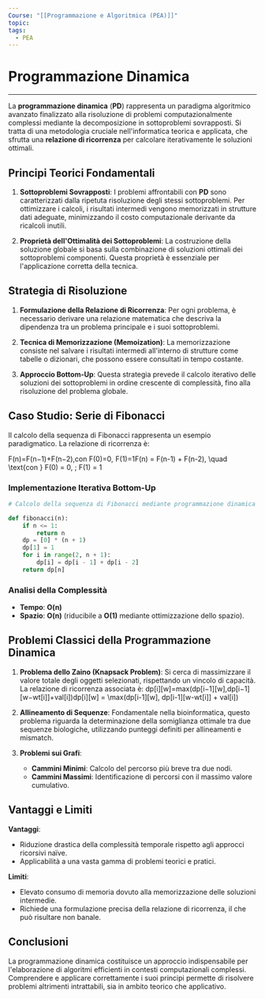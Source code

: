 ```yaml
---
Course: "[[Programmazione e Algoritmica (PEA)]]"
topic: 
tags:
  - PEA
---
```




# Programmazione Dinamica
---
La **programmazione dinamica** (**PD**) rappresenta un paradigma algoritmico avanzato finalizzato alla risoluzione di problemi computazionalmente complessi mediante la decomposizione in sottoproblemi sovrapposti. Si tratta di una metodologia cruciale nell'informatica teorica e applicata, che sfrutta una **relazione di ricorrenza** per calcolare iterativamente le soluzioni ottimali.

## Principi Teorici Fondamentali

1. **Sottoproblemi Sovrapposti**: I problemi affrontabili con **PD** sono caratterizzati dalla ripetuta risoluzione degli stessi sottoproblemi. Per ottimizzare i calcoli, i risultati intermedi vengono memorizzati in strutture dati adeguate, minimizzando il costo computazionale derivante da ricalcoli inutili.
    
2. **Proprietà dell'Ottimalità dei Sottoproblemi**: La costruzione della soluzione globale si basa sulla combinazione di soluzioni ottimali dei sottoproblemi componenti. Questa proprietà è essenziale per l'applicazione corretta della tecnica.
    

## Strategia di Risoluzione

1. **Formulazione della Relazione di Ricorrenza**: Per ogni problema, è necessario derivare una relazione matematica che descriva la dipendenza tra un problema principale e i suoi sottoproblemi.
    
2. **Tecnica di Memorizzazione (Memoization)**: La memorizzazione consiste nel salvare i risultati intermedi all'interno di strutture come tabelle o dizionari, che possono essere consultati in tempo costante.
    
3. **Approccio Bottom-Up**: Questa strategia prevede il calcolo iterativo delle soluzioni dei sottoproblemi in ordine crescente di complessità, fino alla risoluzione del problema globale.
    

## Caso Studio: Serie di Fibonacci

Il calcolo della sequenza di Fibonacci rappresenta un esempio paradigmatico. La relazione di ricorrenza è:

F(n)=F(n−1)+F(n−2),con F(0)=0,  F(1)=1F(n) = F(n-1) + F(n-2), \quad \text{con } F(0) = 0, \; F(1) = 1

### Implementazione Iterativa Bottom-Up

```python
# Calcolo della sequenza di Fibonacci mediante programmazione dinamica

def fibonacci(n):
    if n <= 1:
        return n
    dp = [0] * (n + 1)
    dp[1] = 1
    for i in range(2, n + 1):
        dp[i] = dp[i - 1] + dp[i - 2]
    return dp[n]
```

### Analisi della Complessità

- **Tempo**: **O(n)**
- **Spazio**: **O(n)** (riducibile a **O(1)** mediante ottimizzazione dello spazio).

## Problemi Classici della Programmazione Dinamica

1. **Problema dello Zaino (Knapsack Problem)**: Si cerca di massimizzare il valore totale degli oggetti selezionati, rispettando un vincolo di capacità. La relazione di ricorrenza associata è: dp[i][w]=max⁡(dp[i−1][w],dp[i−1][w−wt[i]]+val[i])dp[i][w] = \max(dp[i-1][w], dp[i-1][w-wt[i]] + val[i])
    
2. **Allineamento di Sequenze**: Fondamentale nella bioinformatica, questo problema riguarda la determinazione della somiglianza ottimale tra due sequenze biologiche, utilizzando punteggi definiti per allineamenti e mismatch.
    
3. **Problemi sui Grafi**:
    
    - **Cammini Minimi**: Calcolo del percorso più breve tra due nodi.
    - **Cammini Massimi**: Identificazione di percorsi con il massimo valore cumulativo.

## Vantaggi e Limiti

**Vantaggi**:

- Riduzione drastica della complessità temporale rispetto agli approcci ricorsivi naïve.
- Applicabilità a una vasta gamma di problemi teorici e pratici.

**Limiti**:

- Elevato consumo di memoria dovuto alla memorizzazione delle soluzioni intermedie.
- Richiede una formulazione precisa della relazione di ricorrenza, il che può risultare non banale.

## Conclusioni

La programmazione dinamica costituisce un approccio indispensabile per l'elaborazione di algoritmi efficienti in contesti computazionali complessi. Comprendere e applicare correttamente i suoi principi permette di risolvere problemi altrimenti intrattabili, sia in ambito teorico che applicativo.
